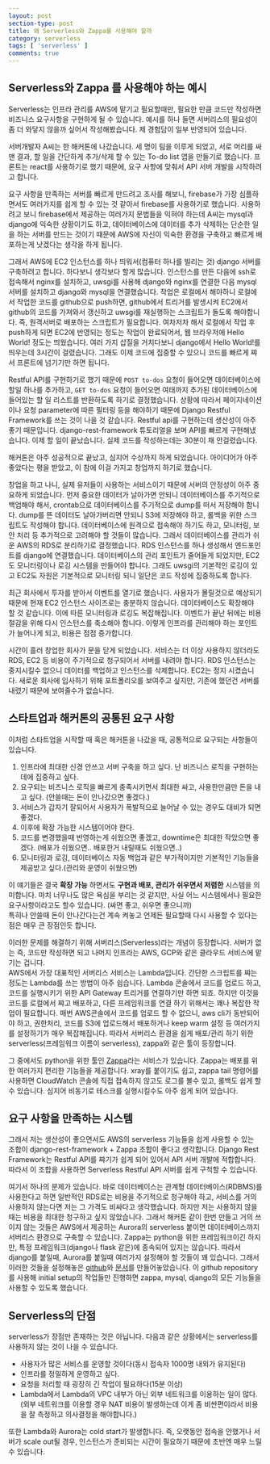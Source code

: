 ```yaml
---
layout: post
section-type: post
title: 왜 Serverless와 Zappa를 사용해야 할까
category: serverless
tags: [ 'serverless' ]
comments: true
---
```



## Serverless와 Zappa 를 사용해야 하는 예시 

Serverless는 인프라 관리를 AWS에 맡기고 필요할때만, 필요한 만큼 코드만 작성하면 비즈니스 요구사항을 구현하게 될 수 있습니다. 예시를 하나 들면 서버리스의 필요성이 좀 더 와닿지 않을까 싶어서 작성해봤습니다. 제 경험담이 일부 반영되어 있습니다.

서버개발자 A씨는 한 해커톤에 나갔습니다. 세 명이 팀을 이루게 되었고, 서로 머리를 싸맨 결과, 할 일을 간단하게 추가/삭제 할 수 있는 To-do list 앱을 만들기로 했습니다. 프론트는 react를 사용하기로 했기 때문에, 요구 사항에 맞춰서 API 서버 개발을 시작하려고 합니다.  

요구 사항을 만족하는 서버를 빠르게 만드려고 조사를 해보니, firebase가 가장 심플하면서도 여러가지를 쉽게 할 수 있는 것 같아서 firebase를 사용하기로 했습니다. 사용하려고 보니 firebase에서 제공하는 여러가지 문법들을 익혀야 하는데 A씨는 mysql과 django에 익숙한 상황이기도 하고, 데이터베이스에 데이터를 추가 삭제하는 단순한 일을 하는 서버를 만드는 것이기 때문에 AWS에 자신이 익숙한 환경을 구축하고 빠르게 배포하는게 낫겠다는 생각을 하게 됩니다.  

그래서 AWS에 EC2 인스턴스를 하나 띄워서(컴퓨터 하나를 빌리는 것) django 서버를 구축하려고 합니다. 하다보니 생각보다 할게 많습니다. 인스턴스를 만든 다음에 ssh로 접속해서 nginx를 설치하고, uwsgi를 사용해 django와 nginx를 연결한 다음 mysql 서버를 설치하고 django와 mysql을 연결했습니다. 작업은 로컬에서 해야하니 로컬에서 작업한 코드를 github으로 push하면, github에서 트리거를 발생시켜 EC2에서 github의 코드를 가져와서 갱신하고 uwsgi를 재실행하는 스크립트가 돌도록 해야합니다. 즉, 원격서버로 배포하는 스크립트가 필요합니다. 여차저차 해서 로컬에서 작업 후 push하게 되면 EC2에 반영되는 정도는 작업이 완료되어서, 웹 브라우저에 Hello World! 정도는 띄웠습니다. 여러 가지 삽질을 거치다보니 django에서 Hello World!를 띄우는데 3시간이 걸렸습니다. 그래도 이제 코드에 집중할 수 있으니 코드를 빠르게 쨔서 프론트에 넘기기만 하면 됩니다.  

Restful API를 구현하기로 했기 때문에 `POST to-dos` 요청이 들어오면 데이터베이스에 할일 하나를 추가하고, `GET to-dos` 요청이 들어오면 여태까지 추가된 데이터베이스에 들어있는 할 일 리스트를 반환하도록 하기로 결정했습니다. 상황에 따라서 페이지네이션이나 요청 parameter에 따른 필터링 등을 해야하기 때문에 Django Restful Framework를 쓰는 것이 나을 것 같습니다. Restful api를 구현하는데 생산성이 아주 좋기 때문입니다. django-rest-framework 튜토리얼을 보며 API를 빠르게 구현해냈습니다. 이제 할 일이 끝났습니다. 실제 코드를 작성하는데는 30분이 채 안걸렸습니다.  

해커톤은 아주 성공적으로 끝났고, 심지어 수상까지 하게 되었습니다. 아이디어가 아주 좋았다는 평을 받았고, 이 참에 이걸 가지고 창업까지 하기로 했습니다.  

창업을 하고 나니, 실제 유저들이 사용하는 서비스이기 때문에 서버의 안정성이 아주 중요하게 되었습니다. 먼저 중요한 데이터가 날아가면 안되니 데이터베이스를 주기적으로 백업해야 해서, crontab으로 데이터베이스를 주기적으로 dump를 떠서 저장해야 합니다. dump를 뜬 데이터도 날아가버리면 안되니 S3에 저장해야 하고, 롤백을 위한 스크립트도 작성해야 합니다. 데이터베이스에 원격으로 접속해야 하기도 하고, 모니터링, 보안 처리 등 추가적으로 고려해야 할 것들이 많습니다. 그래서 데이터베이스를 관리가 쉬운 AWS의 RDS로 분리하기로 결정했습니다. RDS 인스턴스를 하나 생성해서 엔드포인트를 django에 연결했습니다. 데이터베이스의 관리 포인트가 줄어들게 되었지만, EC2도 모니터링이나 로깅 시스템을 만들어야 합니다. 그래도 uwsgi의 기본적인 로깅이 있고 EC2도 자원은 기본적으로 모니터링 되니 일단은 코드 작성에 집중하도록 합니다.

최근 회사에서 투자를 받아서 이벤트를 열기로 했습니다. 사용자가 몰릴것으로 예상되기 때문에 현재 EC2 인스턴스 사이즈로는 충분하지 않습니다. 데이터베이스도 확장해야 할 것 같습니다. 이에 따른 모니터링과 로깅도 복잡해집니다. 이벤트가 끝난 뒤에는 비용 절감을 위해 다시 인스턴스를 축소해야 합니다. 이렇게 인프라를 관리해야 하는 포인트가 늘어나게 되고, 비용은 점점 증가합니다.  

시간이 흘러 창업한 회사가 문을 닫게 되었습니다. 서비스는 더 이상 사용하지 않더라도 RDS, EC2 등 비용이 주기적으로 청구되어서 서버를 내려야 합니다. RDS 인스턴스는 중지시킬수 없으니 데이터를 백업하고 인스턴스를 삭제합니다. EC2는 정지 시켰습니다. 새로운 회사에 입사하기 위해 포트폴리오를 보여주고 싶지만, 기존에 했던건 서버를 내렸기 때문에 보여줄수가 없습니다.

## 스타트업과 해커톤의 공통된 요구 사항

이처럼 스타트업을 시작할 때 혹은 해커톤을 나갔을 때, 공통적으로 요구되는 사항들이 있습니다.  

1. 인프라에 최대한 신경 안쓰고 서버 구축을 하고 싶다. 난 비즈니스 로직을 구현하는 데에 집중하고 싶다.
2. 요구되는 비즈니스 로직을 빠르게 충족시키면서 최대한 싸고, 사용한만큼만 돈을 내고 싶다. (안쓸때는 돈이 안나갔으면 좋겠다.)
3. 서비스가 갑자기 잘되어서 사용자가 폭발적으로 늘어날 수 있는 경우도 대비가 되면 좋겠다.
4. 이후에 확장 가능한 시스템이어야 한다.
5. 코드를 변경했을때 반영하는게 쉬웠으면 좋겠고, downtime은 최대한 작았으면 좋겠다. (배포가 쉬웠으면.. 배포한거 내릴때도 쉬웠으면..)
6. 모니터링과 로깅, 데이터베이스 자동 백업과 같은 부가적이지만 기본적인 기능들을 제공받고 싶다.(관리와 운영이 쉬웠으면)

이 얘기들은 결국 **확장 가능** 하면서도 **구현과 배포, 관리가 쉬우면서 저렴한** 시스템을 의미합니다.
마치 너무나도 많은 욕심을 부리는 것 같지만, 사실 어느 시스템에서나 필요한 요구사항이라고도 할수 있습니다. (싸면 좋고, 쉬우면 좋으니까)  
특히나 안쓸때 돈이 안나간다는건 계속 켜놓고 언제든 필요할때 다시 사용할 수 있다는 점은 매우 큰 장점인듯 합니다.  

이러한 문제를 해결하기 위해 서버리스(Serverless)라는 개념이 등장합니다. 서버가 없는 즉, 코드만 작성하면 되고 나머지 인프라는 AWS, GCP와 같은 클라우드 서비스에 맡기는 겁니다.  
AWS에서 가장 대표적인 서버리스 서비스는 Lambda입니다. 간단한 스크립트를 쨔는 정도는 Lambda를 쓰는 방법이 아주 쉽습니다. Lambda 콘솔에서 코드를 업로드 하고, 코드를 실행시키기 위한 API Gateway 트리거를 연결하기만 하면 되죠. 하지만 이것을 코드를 로컬에서 쨔고 배포하고, 다른 프레임워크를 연결 하기 위해서는 꽤나 복잡한 작업이 필요합니다. 매번 AWS콘솔에서 코드를 업로드 할 수 없으니, aws cli가 동반되어야 하고, 권한처리, 코드를 S3에 업로드해서 배포하거나 keep warm 설정 등 여러가지를 설정하기가 매우 복잡해집니다. 따라서 서버리스 환경을 쉽게 배포/관리 하기 위한 serverless(프레임워크 이름이 serverless), zappa와 같은 툴이 등장합니다.  

그 중에서도 python을 위한 툴인 [Zappa](https://github.com/Miserlou/Zappa)라는 서비스가 있습니다. Zappa는 배포를 위한 여러가지 편리한 기능들을 제공합니다. xray를 붙이기도 쉽고, zappa tail 명령어를 사용하면 CloudWatch 콘솔에 직접 접속하지 않고도 로그를 볼수 있고, 롤백도 쉽게 할수 있습니다. 심지어 비동기로 테스크를 실행시킬수도 아주 쉽게 되어 있습니다.  

## 요구 사항을 만족하는 시스템 

그래서 저는 생산성이 좋으면서도 AWS의 serverless 기능들을 쉽게 사용할 수 있는 조합이 django-rest-framework + Zappa 조합이 좋다고 생각합니다. Django Rest Framework는 Restful API를 쨔기가 쉽게 되어 있어서 API 서버 개발에 적합합니다. 따라서 이 조합을 사용하면 Serverless Restful API 서버를 쉽게 구척할 수 있습니다. 

여기서 하나의 문제가 있습니다. 바로 데이터베이스는 관계형 데이터베이스(RDBMS)를 사용한다고 하면 일반적인 RDS로는 비용을 주기적으로 청구해야 하고, 서비스를 거의 사용하지 않는다면 저는 그 가격도 비싸다고 생각했습니다. 하지만 저는 사용하지 않을때는 비용을 최대한 청구하고 싶지 않았습니다. 그래서 해커톤 같이 한번 만들고 거의 쓰이지 않는 것들은 AWS에서 제공하는 Aurora의 serverless 붙이면 데이터베이스까지 서버리스 환경으로 구축할 수 있습니다. Zappa는 python을 위한 프레임워크이긴 하지만, 특정 프레임워크(django나 flask 같은)에 종속되어 있지는 않습니다. 따라서 django를 붙일때, Aurora를 붙일때 여러가지 설정해야 할 것들이 꽤 있습니다. 그래서 이러한 것들을 설정해놓은 [github](https://github.com/wkdtjsgur100/zappa-drf-mysql)와 [문서](https://wkdtjsgur100.github.io/zappa-mysql-django)를 만들어놓았습니다. 이 github repository를 사용해 initial setup의 작업들만 진행하면 zappa, mysql, django의 모든 기능들을 사용할 수 있도록 했습니다.


## Serverless의 단점

serverless가 장점만 존재하는 것은 아닙니다. 다음과 같은 상황에서는 serverless를 사용하지 않는 것이 나을 수 있습니다.

- 사용자가 많은 서비스를 운영할 것이다(동시 접속자 1000명 내외가 유지된다)
- 인프라를 정밀하게 운영하고 싶다.
- 요청을 처리할 때 굉장히 긴 작업이 필요하다(15분 이상)
- Lambda에서 Lambda의 VPC 내부가 아닌 외부 네트워크를 이용하는 일이 많다.(외부 네트워크를 이용할 경우 NAT 비용이 발생하는데 이게 좀 비싼편이라서 비용을 잘 측정하고 의사결정을 해야합니다.)

또한 Lambda와 Aurora는 cold start가 발생합니다. 즉, 오랫동안 접속을 안했거나 서버가 scale out될 경우, 인스턴스가 준비되는 시간이 필요하기 때문에 초반엔 매우 느릴수 있습니다.